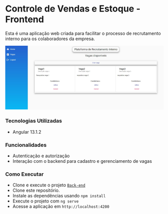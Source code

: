 # Controle de Vendas e Estoque - Frontend
Esta é uma aplicação web criada para facilitar o processo de recrutamento interno para os colaboradores da empresa.

![Imagem](./src/assets/img/img.jpg)

### Tecnologias Utilizadas
* Angular 13.1.2

### Funcionalidades
* Autenticação e autorização
* Interação com o backend para cadastro e gerenciamento de vagas

### Como Executar
* Clone e execute o projeto [`Back-end`](https://github.com/felipesousa7/internal-recruitment-api)
* Clone este repositório.
* Instale as dependências usando `npm install`
* Execute o projeto com `ng serve`
* Acesse a aplicação em `http://localhost:4200`

